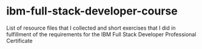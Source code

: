 # ibm-full-stack-developer-course


List of resource files that I collected and short exercises that I did in fulfillment of the requirements for the IBM Full Stack Developer Professional Certificate